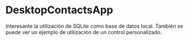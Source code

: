 # DesktopContactsApp

Interesante la utilización de SQLite como base de datos local.
También se puede ver un ejemplo de utilización de un control personalizado.
